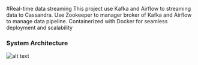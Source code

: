 #Real-time data streaming
This project use Kafka and Airflow to streaming data to Cassandra. Use Zookeeper to manager broker of Kafka and Airflow to manage data pipeline. Containerized with Docker for seamless deployment and scalability

### **System Architecture**
![alt text](https://github.com/duyydang/realtime_data_streaming/blob/main/REAL-TIME%20DATA%20STREAMING.png)
